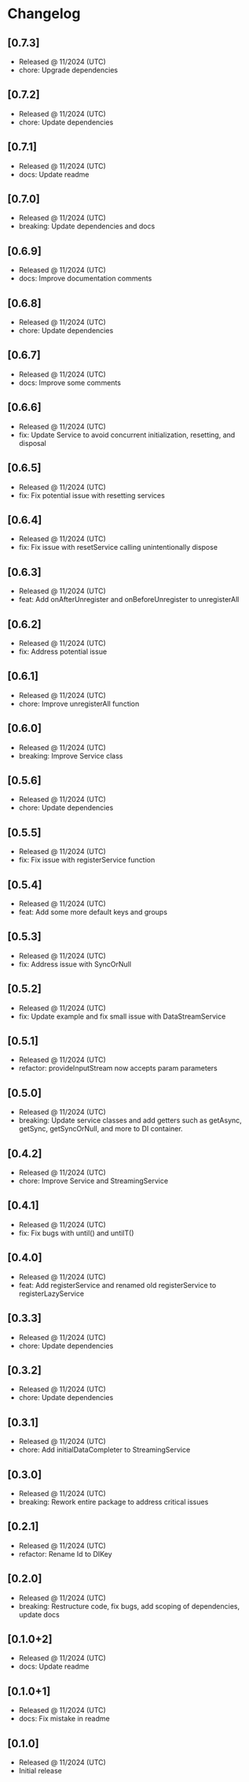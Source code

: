 # Changelog

## [0.7.3]

- Released @ 11/2024 (UTC)
- chore: Upgrade dependencies

## [0.7.2]

- Released @ 11/2024 (UTC)
- chore: Update dependencies

## [0.7.1]

- Released @ 11/2024 (UTC)
- docs: Update readme

## [0.7.0]

- Released @ 11/2024 (UTC)
- breaking: Update dependencies and docs

## [0.6.9]

- Released @ 11/2024 (UTC)
- docs: Improve documentation comments

## [0.6.8]

- Released @ 11/2024 (UTC)
- chore: Update dependencies

## [0.6.7]

- Released @ 11/2024 (UTC)
- docs: Improve some comments

## [0.6.6]

- Released @ 11/2024 (UTC)
- fix: Update Service to avoid concurrent initialization, resetting, and disposal

## [0.6.5]

- Released @ 11/2024 (UTC)
- fix: Fix potential issue with resetting services

## [0.6.4]

- Released @ 11/2024 (UTC)
- fix: Fix issue with resetService calling unintentionally  dispose

## [0.6.3]

- Released @ 11/2024 (UTC)
- feat: Add onAfterUnregister and onBeforeUnregister to unregisterAll

## [0.6.2]

- Released @ 11/2024 (UTC)
- fix: Address potential issue

## [0.6.1]

- Released @ 11/2024 (UTC)
- chore: Improve unregisterAll function

## [0.6.0]

- Released @ 11/2024 (UTC)
- breaking: Improve Service class

## [0.5.6]

- Released @ 11/2024 (UTC)
- chore: Update dependencies

## [0.5.5]

- Released @ 11/2024 (UTC)
- fix: Fix issue with registerService function

## [0.5.4]

- Released @ 11/2024 (UTC)
- feat: Add some more default keys and groups

## [0.5.3]

- Released @ 11/2024 (UTC)
- fix: Address issue with SyncOrNull

## [0.5.2]

- Released @ 11/2024 (UTC)
- fix: Update example and fix small issue with DataStreamService

## [0.5.1]

- Released @ 11/2024 (UTC)
- refactor: provideInputStream now accepts param parameters

## [0.5.0]

- Released @ 11/2024 (UTC)
- breaking: Update service classes and add getters such as getAsync, getSync, getSyncOrNull, and more to DI container.

## [0.4.2]

- Released @ 11/2024 (UTC)
- chore: Improve Service and StreamingService

## [0.4.1]

- Released @ 11/2024 (UTC)
- fix: Fix bugs with until() and untilT()

## [0.4.0]

- Released @ 11/2024 (UTC)
- feat: Add registerService and renamed old registerService to registerLazyService

## [0.3.3]

- Released @ 11/2024 (UTC)
- chore: Update dependencies

## [0.3.2]

- Released @ 11/2024 (UTC)
- chore: Update dependencies

## [0.3.1]

- Released @ 11/2024 (UTC)
- chore: Add initialDataCompleter to StreamingService

## [0.3.0]

- Released @ 11/2024 (UTC)
- breaking: Rework entire package to address critical issues

## [0.2.1]

- Released @ 11/2024 (UTC)
- refactor: Rename Id to DIKey

## [0.2.0]

- Released @ 11/2024 (UTC)
- breaking: Restructure code, fix bugs, add scoping of dependencies, update docs

## [0.1.0+2]

- Released @ 11/2024 (UTC)
- docs: Update readme

## [0.1.0+1]

- Released @ 11/2024 (UTC)
- docs: Fix mistake in readme

## [0.1.0]

- Released @ 11/2024 (UTC)
- Initial release
